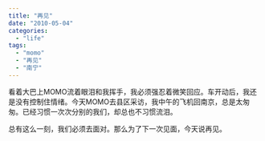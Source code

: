 ```yaml
---
title: "再见"
date: "2010-05-04"
categories: 
  - "life"
tags: 
  - "momo"
  - "再见"
  - "南宁"
---
```


看着大巴上MOMO流着眼泪和我挥手，我必须强忍着微笑回应。车开动后，我还是没有控制住情绪。今天MOMO去县区采访，我中午的飞机回南京，总是太匆匆。已经习惯一次次分别的我们，却总也不习惯流泪。

总有这么一刻，我们必须去面对。那么为了下一次见面，今天说再见。
